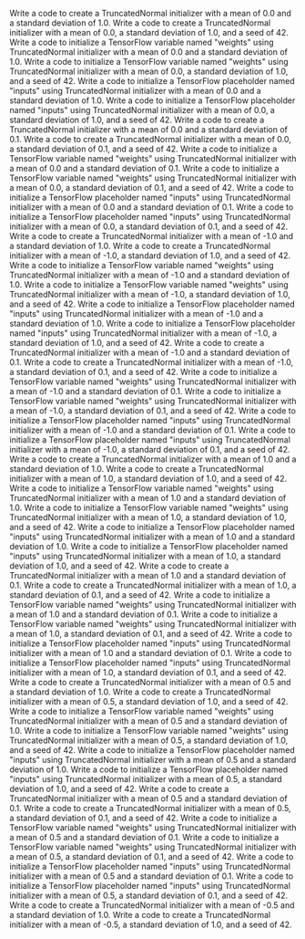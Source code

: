 Write a code to create a TruncatedNormal initializer with a mean of 0.0 and a standard deviation of 1.0.
Write a code to create a TruncatedNormal initializer with a mean of 0.0, a standard deviation of 1.0, and a seed of 42.
Write a code to initialize a TensorFlow variable named "weights" using TruncatedNormal initializer with a mean of 0.0 and a standard deviation of 1.0.
Write a code to initialize a TensorFlow variable named "weights" using TruncatedNormal initializer with a mean of 0.0, a standard deviation of 1.0, and a seed of 42.
Write a code to initialize a TensorFlow placeholder named "inputs" using TruncatedNormal initializer with a mean of 0.0 and a standard deviation of 1.0.
Write a code to initialize a TensorFlow placeholder named "inputs" using TruncatedNormal initializer with a mean of 0.0, a standard deviation of 1.0, and a seed of 42.
Write a code to create a TruncatedNormal initializer with a mean of 0.0 and a standard deviation of 0.1.
Write a code to create a TruncatedNormal initializer with a mean of 0.0, a standard deviation of 0.1, and a seed of 42.
Write a code to initialize a TensorFlow variable named "weights" using TruncatedNormal initializer with a mean of 0.0 and a standard deviation of 0.1.
Write a code to initialize a TensorFlow variable named "weights" using TruncatedNormal initializer with a mean of 0.0, a standard deviation of 0.1, and a seed of 42.
Write a code to initialize a TensorFlow placeholder named "inputs" using TruncatedNormal initializer with a mean of 0.0 and a standard deviation of 0.1.
Write a code to initialize a TensorFlow placeholder named "inputs" using TruncatedNormal initializer with a mean of 0.0, a standard deviation of 0.1, and a seed of 42.
Write a code to create a TruncatedNormal initializer with a mean of -1.0 and a standard deviation of 1.0.
Write a code to create a TruncatedNormal initializer with a mean of -1.0, a standard deviation of 1.0, and a seed of 42.
Write a code to initialize a TensorFlow variable named "weights" using TruncatedNormal initializer with a mean of -1.0 and a standard deviation of 1.0.
Write a code to initialize a TensorFlow variable named "weights" using TruncatedNormal initializer with a mean of -1.0, a standard deviation of 1.0, and a seed of 42.
Write a code to initialize a TensorFlow placeholder named "inputs" using TruncatedNormal initializer with a mean of -1.0 and a standard deviation of 1.0.
Write a code to initialize a TensorFlow placeholder named "inputs" using TruncatedNormal initializer with a mean of -1.0, a standard deviation of 1.0, and a seed of 42.
Write a code to create a TruncatedNormal initializer with a mean of -1.0 and a standard deviation of 0.1.
Write a code to create a TruncatedNormal initializer with a mean of -1.0, a standard deviation of 0.1, and a seed of 42.
Write a code to initialize a TensorFlow variable named "weights" using TruncatedNormal initializer with a mean of -1.0 and a standard deviation of 0.1.
Write a code to initialize a TensorFlow variable named "weights" using TruncatedNormal initializer with a mean of -1.0, a standard deviation of 0.1, and a seed of 42.
Write a code to initialize a TensorFlow placeholder named "inputs" using TruncatedNormal initializer with a mean of -1.0 and a standard deviation of 0.1.
Write a code to initialize a TensorFlow placeholder named "inputs" using TruncatedNormal initializer with a mean of -1.0, a standard deviation of 0.1, and a seed of 42.
Write a code to create a TruncatedNormal initializer with a mean of 1.0 and a standard deviation of 1.0.
Write a code to create a TruncatedNormal initializer with a mean of 1.0, a standard deviation of 1.0, and a seed of 42.
Write a code to initialize a TensorFlow variable named "weights" using TruncatedNormal initializer with a mean of 1.0 and a standard deviation of 1.0.
Write a code to initialize a TensorFlow variable named "weights" using TruncatedNormal initializer with a mean of 1.0, a standard deviation of 1.0, and a seed of 42.
Write a code to initialize a TensorFlow placeholder named "inputs" using TruncatedNormal initializer with a mean of 1.0 and a standard deviation of 1.0.
Write a code to initialize a TensorFlow placeholder named "inputs" using TruncatedNormal initializer with a mean of 1.0, a standard deviation of 1.0, and a seed of 42.
Write a code to create a TruncatedNormal initializer with a mean of 1.0 and a standard deviation of 0.1.
Write a code to create a TruncatedNormal initializer with a mean of 1.0, a standard deviation of 0.1, and a seed of 42.
Write a code to initialize a TensorFlow variable named "weights" using TruncatedNormal initializer with a mean of 1.0 and a standard deviation of 0.1.
Write a code to initialize a TensorFlow variable named "weights" using TruncatedNormal initializer with a mean of 1.0, a standard deviation of 0.1, and a seed of 42.
Write a code to initialize a TensorFlow placeholder named "inputs" using TruncatedNormal initializer with a mean of 1.0 and a standard deviation of 0.1.
Write a code to initialize a TensorFlow placeholder named "inputs" using TruncatedNormal initializer with a mean of 1.0, a standard deviation of 0.1, and a seed of 42.
Write a code to create a TruncatedNormal initializer with a mean of 0.5 and a standard deviation of 1.0.
Write a code to create a TruncatedNormal initializer with a mean of 0.5, a standard deviation of 1.0, and a seed of 42.
Write a code to initialize a TensorFlow variable named "weights" using TruncatedNormal initializer with a mean of 0.5 and a standard deviation of 1.0.
Write a code to initialize a TensorFlow variable named "weights" using TruncatedNormal initializer with a mean of 0.5, a standard deviation of 1.0, and a seed of 42.
Write a code to initialize a TensorFlow placeholder named "inputs" using TruncatedNormal initializer with a mean of 0.5 and a standard deviation of 1.0.
Write a code to initialize a TensorFlow placeholder named "inputs" using TruncatedNormal initializer with a mean of 0.5, a standard deviation of 1.0, and a seed of 42.
Write a code to create a TruncatedNormal initializer with a mean of 0.5 and a standard deviation of 0.1.
Write a code to create a TruncatedNormal initializer with a mean of 0.5, a standard deviation of 0.1, and a seed of 42.
Write a code to initialize a TensorFlow variable named "weights" using TruncatedNormal initializer with a mean of 0.5 and a standard deviation of 0.1.
Write a code to initialize a TensorFlow variable named "weights" using TruncatedNormal initializer with a mean of 0.5, a standard deviation of 0.1, and a seed of 42.
Write a code to initialize a TensorFlow placeholder named "inputs" using TruncatedNormal initializer with a mean of 0.5 and a standard deviation of 0.1.
Write a code to initialize a TensorFlow placeholder named "inputs" using TruncatedNormal initializer with a mean of 0.5, a standard deviation of 0.1, and a seed of 42.
Write a code to create a TruncatedNormal initializer with a mean of -0.5 and a standard deviation of 1.0.
Write a code to create a TruncatedNormal initializer with a mean of -0.5, a standard deviation of 1.0, and a seed of 42.